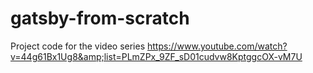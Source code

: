 # gatsby-from-scratch
Project code for the video series https://www.youtube.com/watch?v=44g61Bx1Ug8&amp;list=PLmZPx_9ZF_sD01cudvw8KptggcOX-vM7U
